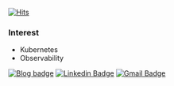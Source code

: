 
[![Hits](https://hits.seeyoufarm.com/api/count/incr/badge.svg?url=https%3A%2F%2Fgithub.com%2Flee20h&count_bg=%2379C83D&title_bg=%23555555&icon=&icon_color=%23E7E7E7&title=hits&edge_flat=false)](https://github.com/lee20h)

### Interest
- Kubernetes
- Observability


[![Blog badge](https://img.shields.io/badge/20h.dev-555263?style=flat&logoColor=white)](https://20h.dev)
[![Linkedin Badge](https://img.shields.io/badge/-LinkedIn-blue?style=flat-square&logo=Linkedin&logoColor=white&link=https://www.linkedin.com/in/younghun-lee-745b12201/)](https://www.linkedin.com/in/younghun-lee-745b12201/)
[![Gmail Badge](https://img.shields.io/badge/-Gmail-d14836?style=flat-square&logo=Gmail&logoColor=white&link=mailto:lee0h.0417@gmail.com)](mailto:lee0h.0417@gmail.com)
